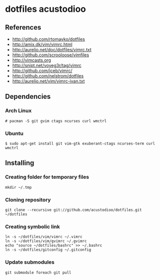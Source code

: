 # dotfiles acustodioo

## References

* http://github.com/rtomayko/dotfiles
* http://amix.dk/vim/vimrc.html
* http://aurelio.net/doc/dotfiles/vimrc.txt
* http://github.com/scrooloose/vimfiles
* http://vimcasts.org
* http://snipt.net/voyeg3r/tag/vimrc
* http://github.com/jceb/vimrc/
* http://github.com/nelstrom/dotfiles
* http://aurelio.net/vim/vimrc-ivan.txt

## Dependencies

### Arch Linux

	# pacman -S git gvim ctags ncurses curl wmctrl

### Ubuntu

	$ sudo apt-get install git vim-gtk exuberant-ctags ncurses-term curl wmctrl

## Installing

### Creating folder for temporary files

	mkdir ~/.tmp

### Cloning repository

	git clone --recursive git://github.com/acustodioo/dotfiles.git ~/dotfiles

### Creating symbolic link

	ln -s ~/dotfiles/vim/vimrc ~/.vimrc
	ln -s ~/dotfiles/vim/gvimrc ~/.gvimrc
	echo "source ~/dotfiles/bashrc" >> ~/.bashrc
	ln -s ~/dotfiles/gitconfig ~/.gitconfig 

### Update submodules

	git submodule foreach git pull

<!-- vim:noet -->

